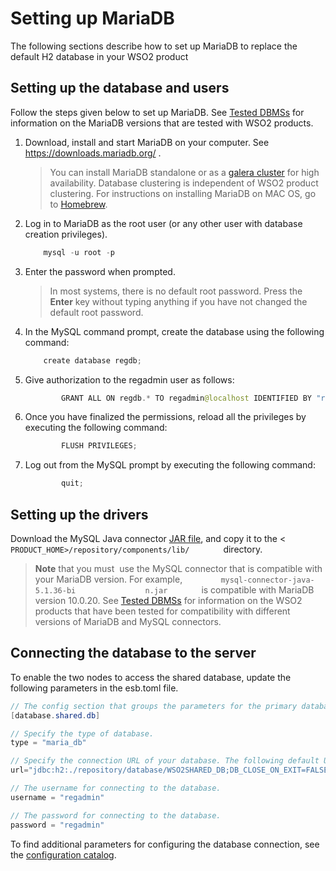 # Setting up MariaDB

The following sections describe how to set up MariaDB to replace the
default H2 database in your WSO2 product

## Setting up the database and users

Follow the steps given below to set up MariaDB. See [Tested
DBMSs](https://docs.wso2.com/display/compatibility/Tested+DBMSs) for
information on the MariaDB versions that are tested with WSO2 products.

1.  Download, install and start MariaDB on your computer. See
    <https://downloads.mariadb.org/> .

    > You can install MariaDB standalone or as a [galera cluster](attachments/53125509/53287445.png) for high availability. Database clustering is independent of WSO2 product clustering. For instructions on installing MariaDB on MAC OS, go to
        [Homebrew](http://brew.sh/).

2.  Log in to MariaDB as the root user (or any other user with database
    creation privileges).

    ``` java
        mysql -u root -p
    ```

3.  Enter the password when prompted.

    > In most systems, there is no default root password. Press the
        **Enter** key without typing anything if you have not changed the
        default root password.
    

4.  In the MySQL command prompt, create the database using the following
    command:

    ``` java
        create database regdb;
    ```

5.  Give authorization to the regadmin user as follows:

    ``` java
            GRANT ALL ON regdb.* TO regadmin@localhost IDENTIFIED BY "regadmin";
    ```

6.  Once you have finalized the permissions, reload all the privileges
    by executing the following command:

    ``` java
            FLUSH PRIVILEGES;
    ```

7.  Log out from the MySQL prompt by executing the following command:

    ``` java
            quit;
    ```

## Setting up the drivers

Download the MySQL Java connector [JAR file](http://dev.mysql.com/downloads/connector/j/5.1.html), and copy it
to the \< `         PRODUCT_HOME>/repository/components/lib/        `
directory.

> **Note** that you must  use the MySQL connector that is compatible with
your MariaDB version. For example,
`         mysql-connector-java-5.1.36-bi        `
`         n.jar        ` is compatible with MariaDB version 10.0.20. See
[Tested DBMSs](https://docs.wso2.com/display/compatibility/Tested+DBMSs)
for information on the WSO2 products that have been tested for
compatibility with different versions of MariaDB and MySQL connectors.

## Connecting the database to the server

To enable the two nodes to access the shared database, update the following parameters in the esb.toml file.

``` Java
// The config section that groups the parameters for the primary database that will be shared by both product nodes in the cluster.
[database.shared.db]

// Specify the type of database.
type = "maria_db"

// Specify the connection URL of your database. The following default URL connects to the H2 database that is shipped with the product.
url="jdbc:h2:./repository/database/WSO2SHARED_DB;DB_CLOSE_ON_EXIT=FALSE;LOCK_TIMEOUT=60000"

// The username for connecting to the database.
username = "regadmin"

// The password for connecting to the database.
password = "regadmin"

```

To find additional parameters for configuring the database connection, see the [configuration catalog](../ref/config_catalog.md#connecting-to-the-user-store).


